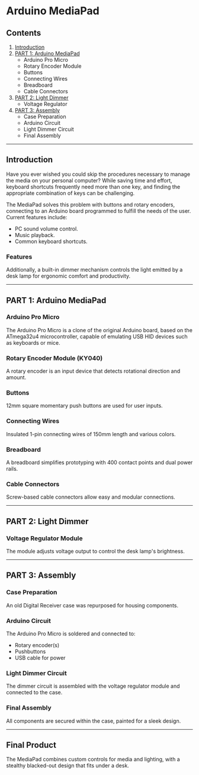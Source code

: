 # Arduino MediaPad

## Contents

1. [Introduction](#introduction)
2. [PART 1: Arduino MediaPad](#part-1-arduino-mediapad)
   - Arduino Pro Micro
   - Rotary Encoder Module
   - Buttons
   - Connecting Wires
   - Breadboard
   - Cable Connectors
3. [PART 2: Light Dimmer](#part-2-light-dimmer)
   - Voltage Regulator
4. [PART 3: Assembly](#part-3-assembly)
   - Case Preparation
   - Arduino Circuit
   - Light Dimmer Circuit
   - Final Assembly

---

## Introduction

Have you ever wished you could skip the procedures necessary to manage the media on your personal computer? While saving time and effort, keyboard shortcuts frequently need more than one key, and finding the appropriate combination of keys can be challenging. 

The MediaPad solves this problem with buttons and rotary encoders, connecting to an Arduino board programmed to fulfill the needs of the user. Current features include:

- PC sound volume control.
- Music playback.
- Common keyboard shortcuts.

### Features

Additionally, a built-in dimmer mechanism controls the light emitted by a desk lamp for ergonomic comfort and productivity.

---

## PART 1: Arduino MediaPad

### Arduino Pro Micro

The Arduino Pro Micro is a clone of the original Arduino board, based on the ATmega32u4 microcontroller, capable of emulating USB HID devices such as keyboards or mice.

### Rotary Encoder Module (KY040)

A rotary encoder is an input device that detects rotational direction and amount.

### Buttons

12mm square momentary push buttons are used for user inputs.

### Connecting Wires

Insulated 1-pin connecting wires of 150mm length and various colors.

### Breadboard

A breadboard simplifies prototyping with 400 contact points and dual power rails.

### Cable Connectors

Screw-based cable connectors allow easy and modular connections.

---

## PART 2: Light Dimmer

### Voltage Regulator Module

The module adjusts voltage output to control the desk lamp's brightness.

---

## PART 3: Assembly

### Case Preparation

An old Digital Receiver case was repurposed for housing components.

### Arduino Circuit

The Arduino Pro Micro is soldered and connected to:

- Rotary encoder(s)
- Pushbuttons
- USB cable for power

### Light Dimmer Circuit

The dimmer circuit is assembled with the voltage regulator module and connected to the case.

### Final Assembly

All components are secured within the case, painted for a sleek design.

---

## Final Product

The MediaPad combines custom controls for media and lighting, with a stealthy blacked-out design that fits under a desk.
